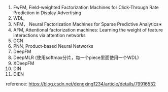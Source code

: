 
1. FwFM, Field-weighted Factorization Machines for Click-Through Rate Prediction in Display Advertising
2. WDL,
3. NFM， Neural Factorization Machines for Sparse Predictive Analytics∗
4. AFM, Attentional factorization machines: Learning the weight of feature interactions via attention networks
5. DCN
6. PNN, Product-based Neural Networks
7. DeepFM
8. DeepMLR (使用softmax分片，每一个piece里面使用一个WDL)
9. XDeepFM
10. DIN 
11. DIEN

reference: https://blog.csdn.net/dengxing1234/article/details/79916532
